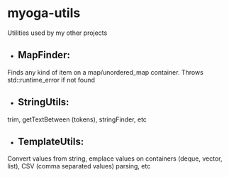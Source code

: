 # myoga-utils
Utilities used by my other projects


* ## MapFinder:
Finds any kind of item on a map/unordered_map container. Throws std::runtime_error if not found

* ## StringUtils:
trim, getTextBetween (tokens), stringFinder, etc

* ## TemplateUtils:
Convert values from string, emplace values on containers (deque, vector, list), CSV (comma separated values) parsing, etc

